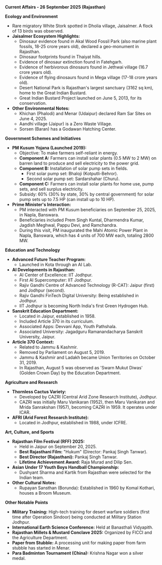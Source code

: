 **Current Affairs - 26 September 2025 (Rajasthan)**

**Ecology and Environment**
*   Rare migratory White Stork spotted in Dholia village, Jaisalmer. A flock of 13 birds was observed.
*   **Jaisalmer Ecosystem Highlights:**
    *   Dinosaur evidence found in Akal Wood Fossil Park (also marine plant fossils, 18-25 crore years old), declared a geo-monument in Rajasthan.
    *   Dinosaur footprints found in Thaiyat hills.
    *   Evidence of dinosaur extinction found in Fatehgarh.
    *   Evidence of herbivorous dinosaurs found in Jethwai village (16.7 crore years old).
    *   Evidence of flying dinosaurs found in Mega village (17-18 crore years old).
    *   Desert National Park is Rajasthan's largest sanctuary (3162 sq km), home to the Great Indian Bustard.
    *   Great Indian Bustard Project launched on June 5, 2013, for its conservation.
*   **Other Environmental Notes:**
    *   Khichan (Phalodi) and Menar (Udaipur) declared Ram Sar Sites on June 4, 2025.
    *   Aandhi village (Jaipur) is a Zero Waste Village.
    *   Sorsen (Baran) has a Godawan Hatching Center.

**Government Schemes and Initiatives**
*   **PM Kusum Yojana (Launched 2019):**
    *   Objective: To make farmers self-reliant in energy.
    *   **Component A:** Farmers can install solar plants (0.5 MW to 2 MW) on barren land to produce and sell electricity to the power grid.
    *   **Component B:** Installation of solar pump sets in fields.
        *   First solar pump set: Bhaloji (Kotputli-Behror).
        *   Second solar pump set: Sardarshahar (Churu).
    *   **Component C:** Farmers can install solar plants for home use, pump sets, and sell surplus electricity.
    *   Subsidy: 60% (30% by state, 30% by central government) for solar pump sets up to 7.5 HP (can install up to 10 HP).
*   **Prime Minister's Interaction:**
    *   PM interacted with PM Kusum beneficiaries on September 25, 2025, in Napla, Banswara.
    *   Beneficiaries included Prem Singh Kuntal, Dharmendra Kumar, Jagdish Meghwal, Pappu Devi, and Ramchandra.
    *   During this visit, PM inaugurated the Mahi Atomic Power Plant in Napla, Banswara, which has 4 units of 700 MW each, totaling 2800 MW.

**Education and Technology**
*   **Advanced Future Teacher Program:**
    *   Launched in Kota through an AI Lab.
*   **AI Developments in Rajasthan:**
    *   AI Center of Excellence: IIT Jodhpur.
    *   First AI Supercomputer: IIT Jodhpur.
    *   Rajiv Gandhi Centre of Advanced Technology (R-CAT): Jaipur (first) and Jodhpur (second).
    *   Rajiv Gandhi FinTech Digital University: Being established in Jodhpur.
    *   IIT Jodhpur is becoming North India's first Green Hydrogen Hub.
*   **Sanskrit Education Department:**
    *   Located in Jaipur, established in 1958.
    *   Included Article 370 in its curriculum.
    *   Associated Apps: Devvani App, Youth Pathshala.
    *   Associated University: Jagadguru Ramanandacharya Sanskrit University, Jaipur.
*   **Article 370 Context:**
    *   Related to Jammu & Kashmir.
    *   Removed by Parliament on August 5, 2019.
    *   Jammu & Kashmir and Ladakh became Union Territories on October 31, 2019.
    *   In Rajasthan, August 5 was observed as 'Swarn Mukut Diwas' (Golden Crown Day) by the Education Department.

**Agriculture and Research**
*   **Thornless Cactus Variety:**
    *   Developed by CAZRI (Central Arid Zone Research Institute), Jodhpur.
    *   CAZRI was initially Maru Vanikaran (1952), then Maru Vanikaran and Mrida Sanrakshan (1957), becoming CAZRI in 1959. It operates under ICAR.
*   **AFRI (Arid Forest Research Institute):**
    *   Located in Jodhpur, established in 1988, under ICFRE.

**Art, Culture, and Sports**
*   **Rajasthan Film Festival (RFF) 2025:**
    *   Held in Jaipur on September 20, 2025.
    *   **Best Rajasthani Film:** "Hukum" (Director: Pankaj Singh Tanwar).
    *   **Best Director (Rajasthani):** Pankaj Singh Tanwar.
    *   **Lifetime Achievement Award:** Raja Murad and Dilip Sen.
*   **Asian Under 17 Youth Boys Handball Championship:**
    *   Dushyant Sharma and Kartik from Rajasthan were selected for the Indian team.
*   **Other Cultural Notes:**
    *   Rupayan Sansthan (Borunda): Established in 1960 by Komal Kothari, houses a Broom Museum.

**Other Notable Points**
*   **Military Training:** High-tech training for desert warfare soldiers (first time after Operation Sindoor) being conducted at Military Station Jodhpur.
*   **International Earth Science Conference:** Held at Banasthali Vidyapith.
*   **Rajasthan Millets & Mustard Conclave 2025:** Organized by FICCI and the Agriculture Department.
*   **Paper from Stubble:** A processing unit for making paper from farm stubble has started in Menar.
*   **Para Badminton Tournament (China):** Krishna Nagar won a silver medal.